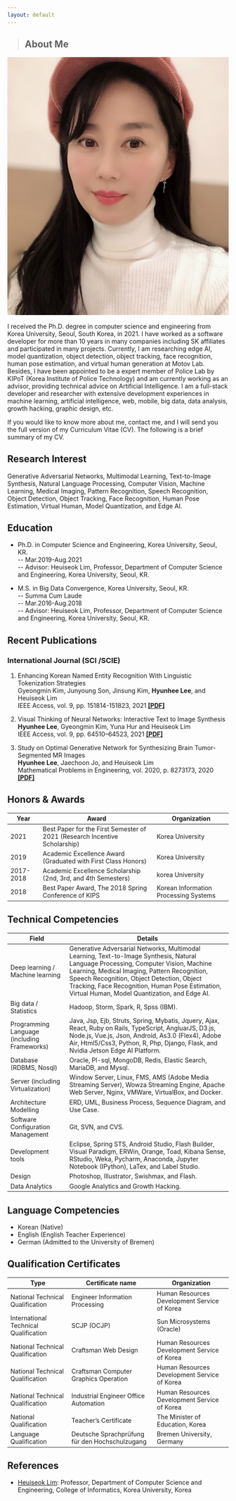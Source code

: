 ```yaml
---
layout: default
---
```


> ##  About Me

<img class="profile-picture" src="me7.jpg">

I received the Ph.D. degree in computer science and engineering from Korea University, Seoul, South Korea, in 2021. I have worked as a software developer for more than 10 years in many companies including SK affiliates and participated in many projects. Currently, I am researching edge AI, model quantization, object detection, object tracking, face recognition, human pose estimation, and virtual human generation at Motov Lab. Besides, I have been appointed to be a expert member of Police Lab by KIPoT (Korea Institute of Police Technology) and am currently working as an advisor, providing technical advice on Artificial Intelligence. I am a full-stack developer and researcher with extensive development experiences in machine learning, artificial intelligence, web, mobile, big data, data analysis, growth hacking, graphic design, etc. 

If you would like to know more about me, contact me, and I will send you the full version of my Curriculum Vitae (CV). The following is a brief summary of my CV. 

## Research Interest

Generative Adversarial Networks, Multimodal Learning, Text-to-Image Synthesis, Natural Language Processing, Computer Vision, Machine Learning, Medical Imaging, Pattern Recognition, Speech Recognition, Object Detection, Object Tracking, Face Recognition, Human Pose Estimation, Virtual Human, Model Quantization, and Edge AI.

## Education


* Ph.D. in Computer Science and Engineering, Korea University, Seoul, KR. <br>
-- Mar.2019-Aug.2021 <br>
-- Advisor: Heuiseok Lim, Professor, Department of Computer Science and Engineering, Korea University, Seoul, KR.


* M.S. in Big Data Convergence, Korea University, Seoul, KR. <br>
-- Summa Cum Laude <br>
-- Mar.2016-Aug.2018 <br>
-- Advisor: Heuiseok Lim, Professor, Department of Computer Science and Engineering, Korea University, Seoul, KR.

## Recent Publications
### International Journal (SCI /SCIE)

1. Enhancing Korean Named Entity Recognition With Linguistic Tokenization Strategies <br>
Gyeongmin Kim, Junyoung Son, Jinsung Kim, **Hyunhee Lee**, and Heuiseok Lim <br>
IEEE Access, vol. 9, pp. 151814-151823, 2021 **[[PDF]](https://ieeexplore.ieee.org/document/9610031)**

2. Visual Thinking of Neural Networks: Interactive Text to Image Synthesis <br>
**Hyunhee Lee**, Gyeongmin Kim, Yuna Hur and Heuiseok Lim <br>
IEEE Access, vol. 9, pp. 64510–64523, 2021 **[[PDF]](https://ieeexplore.ieee.org/document/9410550)**

3. Study on Optimal Generative Network for Synthesizing Brain Tumor-Segmented MR Images <br>
**Hyunhee Lee**, Jaechoon Jo, and Heuiseok Lim <br>
Mathematical Problems in Engineering, vol. 2020, p. 8273173, 2020 **[[PDF]](https://www.hindawi.com/journals/mpe/2020/8273173/)**

## Honors & Awards

Year | Award | Organization
-----|-------|--------
2021 | Best Paper for the First Semester of 2021 (Research Incentive Scholarship)  | Korea University
2019 | Academic Excellence Award (Graduated with First Class Honors) | Korea University
2017-2018 | Academic Excellence Scholarship (2nd, 3rd, and 4th Semesters) | korea University
2018 | Best Paper Award, The 2018 Spring Conference of KIPS | Korean Information Processing Systems

## Technical Competencies

Field | Details 
-----|-------
Deep learning / Machine learning | Generative Adversarial Networks, Multimodal Learning, Text-to-Image Synthesis, Natural Language Processing, Computer Vision, Machine Learning, Medical Imaging, Pattern Recognition, Speech Recognition, Object Detection, Object Tracking, Face Recognition, Human Pose Estimation, Virtual Human, Model Quantization, and Edge AI.
Big data / Statistics | Hadoop, Storm, Spark, R, Spss (IBM).
Programming Language (including Frameworks) | Java, Jsp, Ejb, Struts, Spring, Mybatis, Jquery, Ajax, React, Ruby on Rails, TypeScript, AngluarJS, D3.js, Node.js, Vue.js, Json, Android, As3.0 (Flex4), Adobe Air, Html5/Css3, Python, R, Php, Django, Flask, and Nvidia Jetson Edge AI Platform.
Database (RDBMS, Nosql) | Oracle, Pl-sql, MongoDB, Redis, Elastic Search, MariaDB, and Mysql.
Server (including Virtualization) | Window Server, Linux, FMS, AMS (Adobe Media Streaming Server), Wowza Streaming Engine, Apache Web Server, Nginx, VMWare, VirtualBox, and Docker.
Architecture Modelling | ERD, UML, Business Process, Sequence Diagram, and Use Case.
Software Configuration Management | Git, SVN, and CVS.
Development tools | Eclipse, Spring STS, Android Studio, Flash Builder, Visual Paradigm, ERWin, Orange, Toad, Kibana Sense, RStudio, Weka, Pycharm, Anaconda, Jupyter Notebook (IPython), LaTex, and Label Studio.
Design | Photoshop, Illustrator, Swishmax, and Flash.
Data Analytics | Google Analytics and Growth Hacking.

## Language Competencies 

* Korean (Native)
* English (English Teacher Experience)
* German (Admitted to the University of Bremen)

## Qualification Certificates

Type | Certificate name | Organization
-----|-------|--------
National Technical Qualification | Engineer Information Processing | Human Resources Development Service of Korea
International Technical Qualification | SCJP (OCJP) | Sun Microsystems (Oracle)
National Technical Qualification | Craftsman Web Design | Human Resources Development Service of Korea
National Technical Qualification | Craftsman Computer Graphics Operation | Human Resources Development Service of Korea
National Technical Qualification | Industrial Engineer Office Automation | Human Resources Development Service of Korea
National Qualification | Teacher’s Certificate | The Minister of Education, Korea
Language Qualification | Deutsche Sprachprüfung für den Hochschulzugang | Bremen University, Germany


## References

* [Heuiseok Lim](http://blp.korea.ac.kr/?page_id=3589): Professor, Department of Computer Science and Engineering, College of Informatics, Korea University, Korea <br>

